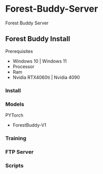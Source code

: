 # Forest-Buddy-Server
Forest Buddy Server 

## Forest Buddy Install 
Prerequisites
- Windows 10 | Windows 11
- Processor
- Ram
- Nvidia RTX4060ti | Nvidia 4090

### Install

### Models
  PYTorch 
 - ForestBuddy-V1
   
### Training 


### FTP Server

### Scripts 
